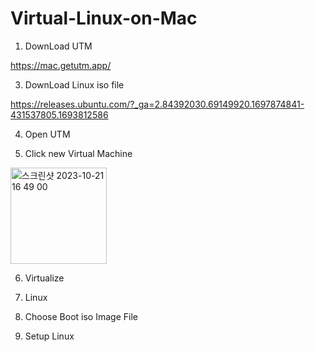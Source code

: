 # Virtual-Linux-on-Mac

1. DownLoad UTM
   
https://mac.getutm.app/

3. DownLoad Linux iso file

https://releases.ubuntu.com/?_ga=2.84392030.69149920.1697874841-431537805.1693812586

4. Open UTM

5. Click new Virtual Machine
<img width="154" alt="스크린샷 2023-10-21 16 49 00" src="https://github.com/YeeeeeHo/Virtual-Linux-on-Mac/assets/139672321/d76085b1-6789-4bbe-97f4-7ee6d7354873">

6. Virtualize

7. Linux

8. Choose Boot iso Image File

9. Setup Linux
